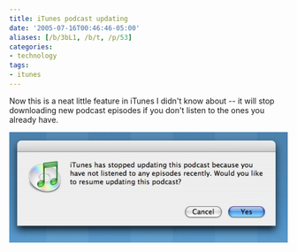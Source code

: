 ```yaml
---
title: iTunes podcast updating
date: '2005-07-16T00:46:46-05:00'
aliases: [/b/3bL1, /b/t, /p/53]
categories:
- technology
tags:
- itunes
---
```

Now this is a neat little feature in iTunes I didn't know about -- it will stop downloading new podcast episodes if you
don't listen to the ones you already have.

<img src="itunes-podcasts.jpg" alt="iTunes notification window which reads, 'iTunes has stopped updating this podcast
because you have not listened to any episodes recently.  Would you like to resume updating this podcast?'" />
